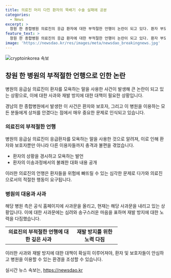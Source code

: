 ```yaml
---
title: 의료진 머리 다친 환자의 뚝배기 수술 실패에 공분
categories:
  - News
excerpt: >
  창원 한 종합병원 의료진의 응급 환자에 대한 부적절한 언행이 논란이 되고 있다. 환자 부모가 응급환자 신청을 하였으나 대기시간이 길어 다른 병원으로 옮겼고, 이 과정에서 의료진들이 큰소리로 환자를 논란거리로 지칭함. 해당 병원은 사과문을 게시하고 있는데, 이에 대한 공분이 커지고 있다. 해당 병원은 사과문을 누리집에 올렸다가 현재 내린 상태이며, 관련된 대책을 마련 중이라고 밝혔다. (총 단어 수: 95)
feature_text: >
  창원 한 종합병원 의료진의 응급 환자에 대한 부적절한 언행이 논란이 되고 있다. 환자 부모가 응급환자 신청을 하였으나 대기시간이 길어 다른 병원으로 옮겼고, 이 과정에서 의료진들이 큰소리로 환자를 논란거리로 지칭함. 해당 병원은 사과문을 게시하고 있는데, 이에 대한 공분이 커지고 있다. 해당 병원은 사과문을 누리집에 올렸다가 현재 내린 상태이며, 관련된 대책을 마련 중이라고 밝혔다. (총 단어 수: 95)
image: 'https://newsdao.kr/res/images/meta/newsdao_breakingnews.jpg'
---
```


<p><img src="https://newsdao.kr/res/images/meta/newsdao_breakingnews.jpg" alt="cryptoinkorea 속보" /></p>

<h2 data-ke-size="size26">창원 한 병원의 부적절한 언행으로 인한 논란</h2>

<p>병원의 응급실 의료진이 환자를 모욕하는 말을 사용한 사건이 발생해 큰 논란이 되고 있는 상황으로, 이에 대한 사과와 재발 방지에 대한 대책이 필요한 상황입니다.</p>

<p data-ke-size="size16">경남의 한 종합병원에서 발생한 이 사건은 환자와 보호자, 그리고 이 병원을 이용하는 모든 분들에게 상처를 안겼다는 점에서 매우 중요한 문제로 인식되고 있습니다.</p>

<h3>의료진의 부적절한 언행</h3>

<p>병원의 응급실 의료진이 응급환자를 모욕하는 말을 사용한 것으로 알려져, 이로 인해 환자와 보호자뿐만 아니라 다른 이용자들까지 충격과 불편을 겪었습니다.</p>

<ul>
    <li>환자의 상황을 경시하고 모욕하는 발언</li>
    <li>환자의 이송과정에서의 불쾌한 대화 내용 공개</li>
</ul>

<p data-ke-size="size16">이러한 의료진의 언행은 환자들을 위험에 빠뜨릴 수 있는 심각한 문제로 다가와 의료진으로서의 적절한 행동이 요구됩니다.</p>

<h3>병원의 대응과 사과</h3>

<p>해당 병원 측은 공식 홈페이지에 사과문을 올리고, 현재는 해당 사과문을 내리고 있는 상황입니다. 이에 대한 사과문에는 심려와 송구스러운 마음을 표하며 재발 방지에 대한 노력을 다짐했습니다.</p>

<table style="width: 70%;">
    <tbody>
        <tr>
            <td style="text-align: center; height: 17px;"><b>의료진의 부적절한 언행에 대한 깊은 사과</b></td>
        <td style="text-align: center; height: 17px;"><b>재발 방지를 위한 노력 다짐</b></td>
    </tr>
</tbody>
</table>

<p data-ke-size="size16">이러한 사과와 재발 방지에 대한 대책이 확실히 이루어져야, 환자 및 보호자들이 안심하고 병원을 이용할 수 있는 환경을 조성할 수 있습니다.</p>
실시간 뉴스 속보는, <a href="https://newsdao.kr" rel="dofollow">https://newsdao.kr</a>


